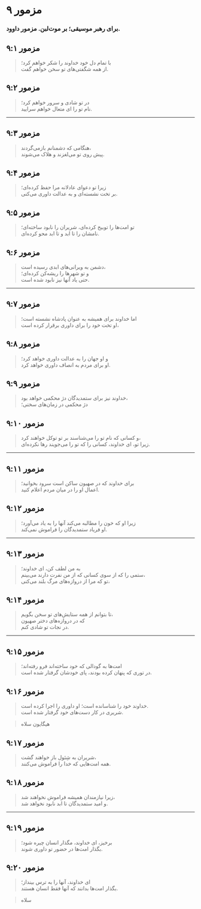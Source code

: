 # مزمور ۹

### برای رهبر موسیقی؛ بر موت‌لبن. مزمور داوود.

## مزمور ۹:۱

> با تمام دل خود خداوند را شکر خواهم کرد؛  
> از همه شگفتی‌های تو سخن خواهم گفت.

## مزمور ۹:۲

> در تو شادی و سرور خواهم کرد؛  
> نام تو را ای متعال خواهم سرایید.

---

## مزمور ۹:۳

> هنگامی که دشمنانم بازمی‌گردند،  
> پیش روی تو می‌لغزند و هلاک می‌شوند.

## مزمور ۹:۴

> زیرا تو دعوای عادلانه مرا حفظ کرده‌ای؛  
> بر تخت نشسته‌ای و به عدالت داوری می‌کنی.

## مزمور ۹:۵

> تو امت‌ها را توبیخ کرده‌ای، شریران را نابود ساخته‌ای؛  
> نامشان را تا ابد و تا ابد محو کرده‌ای.

## مزمور ۹:۶

> دشمن به ویرانی‌های ابدی رسیده است،  
> و تو شهرها را ریشه‌کن کرده‌ای؛  
> حتی یاد آنها نیز نابود شده است.

---

## مزمور ۹:۷

> اما خداوند برای همیشه به عنوان پادشاه نشسته است؛  
> او تخت خود را برای داوری برقرار کرده است،

## مزمور ۹:۸

> و او جهان را به عدالت داوری خواهد کرد؛  
> او برای مردم به انصاف داوری خواهد کرد.

## مزمور ۹:۹

> خداوند نیز برای ستمدیدگان دژ محکمی خواهد بود،  
> دژ محکمی در زمان‌های سختی؛

## مزمور ۹:۱۰

> و کسانی که نام تو را می‌شناسند بر تو توکل خواهند کرد،  
> زیرا تو، ای خداوند، کسانی را که تو را می‌جویند رها نکرده‌ای.

---

## مزمور ۹:۱۱

> برای خداوند که در صهیون ساکن است سرود بخوانید؛  
> اعمال او را در میان مردم اعلام کنید.

## مزمور ۹:۱۲

> زیرا او که خون را مطالبه می‌کند آنها را به یاد می‌آورد؛  
> او فریاد ستمدیدگان را فراموش نمی‌کند.

---

## مزمور ۹:۱۳

> به من لطف کن، ای خداوند؛  
> ستمی را که از سوی کسانی که از من نفرت دارند می‌بینم،  
> تو که مرا از دروازه‌های مرگ بلند می‌کنی،

## مزمور ۹:۱۴

> تا بتوانم از همه ستایش‌های تو سخن بگویم،  
> که در دروازه‌های دختر صهیون  
> در نجات تو شادی کنم.

---

## مزمور ۹:۱۵

> امت‌ها به گودالی که خود ساخته‌اند فرو رفته‌اند؛  
> در توری که پنهان کرده بودند، پای خودشان گرفتار شده است.

## مزمور ۹:۱۶

> خداوند خود را شناسانده است؛ او داوری را اجرا کرده است.  
> شریری در کار دست‌های خود گرفتار شده است.

> هیگایون سلاه

## مزمور ۹:۱۷

> شریران به شِئول باز خواهند گشت،  
> همه امت‌هایی که خدا را فراموش می‌کنند.

## مزمور ۹:۱۸

> زیرا نیازمندان همیشه فراموش نخواهند شد،  
> و امید ستمدیدگان تا ابد نابود نخواهد شد.

---

## مزمور ۹:۱۹

> برخیز، ای خداوند، مگذار انسان چیره شود؛  
> بگذار امت‌ها در حضور تو داوری شوند.

## مزمور ۹:۲۰

> ای خداوند، آنها را به ترس بینداز؛  
> بگذار امت‌ها بدانند که آنها فقط انسان هستند.

> سلاه
